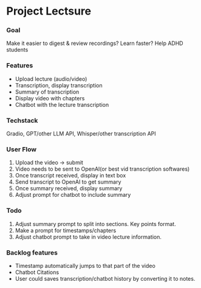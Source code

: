 # Project Lectsure

### Goal
Make it easier to digest & review recordings? Learn faster? Help ADHD students

### Features
- Upload lecture (audio/video)
- Transcription, display transcription
- Summary of transcription
- Display video with chapters
- Chatbot with the lecture transcription

### Techstack
Gradio, GPT/other LLM API, Whisper/other transcription API

### User Flow
1. Upload the video -> submit
2. Video needs to be sent to OpenAI(or best vid transcription softwares)
3. Once transcript received, display in text box
4. Send transcript to OpenAI to get summary
5. Once summary received, display summary
6. Adjust prompt for chatbot to include summary

### Todo
1. Adjust summary prompt to split into sections. Key points format.
2. Make a prompt for timestamps/chapters
2. Adjust chatbot prompt to take in video lecture information.

### Backlog features
- Timestamp automatically jumps to that part of the video
- Chatbot Citations
- User could saves transcription/chatbot history by converting it to notes.